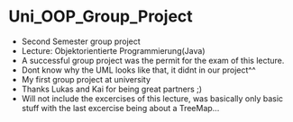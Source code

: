 # Uni_OOP_Group_Project
- Second Semester group project
- Lecture: Objektorientierte Programmierung(Java)
- A successful group project was the permit for the exam of this lecture.
- Dont know why the UML looks like that, it didnt in our project^^
- My first group project at university
- Thanks Lukas and Kai for being great partners ;)
- Will not include the excercises of this lecture, was basically only basic stuff with the last excercise being about a TreeMap...
